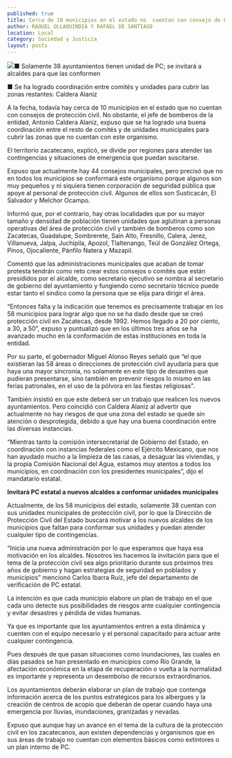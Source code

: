```yaml
---
published: true
title: Cerca de 10 municipios en el estado no  cuentan con consejo de Protección Civil
author: RAQUEL OLLAQUINDIA Y RAFAEL DE SANTIAGO
location: Local
category: Sociedad y Justicia
layout: posts
---
```


![](http://i.imgur.com/1XUxsN9m.jpg)■ Solamente 38 ayuntamientos tienen unidad de PC; se invitará a alcaldes para que las conformen

■ Se ha logrado coordinación entre comités y unidades para cubrir las zonas restantes: Caldera Alaniz

A la fecha, todavía hay cerca de 10 municipios en el estado que no cuentan con consejos de protección civil. No obstante, el jefe de bomberos de la entidad, Antonio Caldera Alaniz, expuso que se ha logrado una buena coordinación entre el resto de comités y de unidades municipales para cubrir las zonas que no cuentan con este organismo.

El territorio zacatecano, explicó, se divide por regiones para atender las contingencias y situaciones de emergencia que puedan suscitarse.

Expuso que actualmente hay 44 consejos municipales, pero precisó que no en todos los municipios se conformará este organismo porque algunos son muy pequeños y ni siquiera tienen corporación de seguridad pública que apoye al personal de protección civil. Algunos de ellos son Susticacán, El Salvador y Melchor Ocampo.

Informó que, por el contrario, hay otras localidades que por su mayor tamaño y densidad de población tienen unidades que aglutinan a personas operativas del área de protección civil y también de bomberos como son Zacatecas, Guadalupe, Sombrerete, Saín Alto, Fresnillo, Calera, Jerez, Villanueva, Jalpa, Juchipila, Apozol, Tlaltenango, Teúl de González Ortega, Pinos, Ojocaliente, Pánfilo Natera y Mazapil.

Comentó que las administraciones municipales que acaban de tomar protesta tendrán como reto crear estos consejos o comités que están presididos por el alcalde, como secretario ejecutivo se nombra al secretario de gobierno del ayuntamiento y fungiendo como secretario técnico puede estar tanto el síndico como la persona que se elija para dirigir el área.

“Entonces falta y la indicación que tenemos es precisamente trabajar en los 58 municipios para lograr algo que no se ha dado desde que se creó protección civil en Zacatecas, desde 1992. Hemos llegado a 20 por ciento, a 30, a 50”, expuso y puntualizó que en los últimos tres años se ha avanzado mucho en la conformación de estas instituciones en toda la entidad.

Por su parte, el gobernador Miguel Alonso Reyes señaló que “el que existieran las 58 áreas o direcciones de protección civil ayudaría para que haya una mayor sincronía, no solamente en este tipo de desastres que pudieran presentarse, sino también en prevenir riesgos lo mismo en las ferias patronales, en el uso de la pólvora en las fiestas religiosas”.

También insistió en que este deberá ser un trabajo que realicen los nuevos ayuntamientos. Pero coincidió con Caldera Alaniz al advertir que actualmente no hay riesgos de que una zona del estado se quede sin atención o desprotegida, debido a que hay una buena coordinación entre las diversas instancias.

“Mientras tanto la comisión intersecretarial de Gobierno del Estado, en coordinación con instancias federales como el Ejército Mexicano, que nos han ayudado mucho a la limpieza de las casas, a desaguar las viviendas, y la propia Comisión Nacional del Agua, estamos muy atentos a todos los municipios, en coordinación con los presidentes municipales”, dijo el mandatario estatal.


**Invitará PC estatal a nuevos alcaldes 
a conformar unidades municipales**

Actualmente, de los 58 municipios del estado, solamente 38 cuentan con sus unidades municipales de protección civil, por lo que la Dirección de Protección Civil del Estado buscará motivar a los nuevos alcaldes de los municipios que faltan para conformar sus unidades y puedan atender cualquier tipo de contingencias.

“Inicia una nueva administración por lo que esperamos que haya esa motivación en los alcaldes. Nosotros les hacemos la invitación para que el tema de la protección civil sea algo prioritario durante sus próximos tres años de gobierno y hagan estrategias de seguridad en poblados y municipios” mencionó Carlos Ibarra Ruiz, jefe del departamento de verificación de PC estatal.

La intención es que cada municipio elabore un plan de trabajo en el que cada uno detecte sus posibilidades de riesgos ante cualquier contingencia y evitar desastres y pérdida de vidas humanas.

Ya que es importante que los ayuntamientos entren a esta dinámica y cuenten con el equipo necesario y el personal capacitado para actuar ante cualquier contingencia.

Pues después de que pasan situaciones como inundaciones, las cuales en días pasados se han presentado en municipios como Río Grande, la afectación económica en la etapa de recuperación o vuelta a la normalidad es importante y representa un desembolso de recursos extraordinarios.

Los ayuntamientos deberán elaborar un plan de trabajo que contenga información acerca de los puntos estratégicos para los albergues y la creación de centros de acopio que deberán de operar cuando haya una emergencia por lluvias, inundaciones, granizadas y nevadas.

Expuso que aunque hay un avance en el tema de la cultura de la protección civil en los zacatecanos, aun existen dependencias y organismos que en sus áreas de trabajo no cuentan con elementos básicos como extintores o un plan interno de PC.
